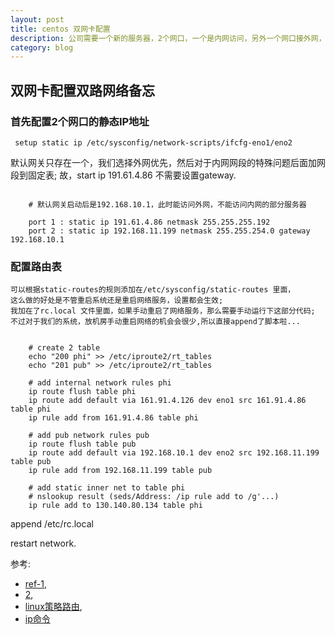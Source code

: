 ```yaml
---
layout: post
title: centos 双网卡配置
description: 公司需要一个新的服务器，2个网口，一个是内网访问，另外一个网口接外网，目的是让服务器本身上网下载资源，setup工具等;
category: blog
---
```


## 双网卡配置双路网络备忘

###  首先配置2个网口的静态IP地址
     setup static ip /etc/sysconfig/network-scripts/ifcfg-eno1/eno2

 默认网关只存在一个，我们选择外网优先，然后对于内网网段的特殊问题后面加网段到固定表;
 故，start ip 191.61.4.86 不需要设置gateway.

```

    # 默认网关启动后是192.168.10.1，此时能访问外网，不能访问内网的部分服务器
    
    port 1 : static ip 191.61.4.86 netmask 255.255.255.192
    port 2 : static ip 192.168.11.199 netmask 255.255.254.0 gateway 192.168.10.1

```

### 配置路由表
    可以根据static-routes的规则添加在/etc/sysconfig/static-routes 里面，
    这么做的好处是不管重启系统还是重启网络服务，设置都会生效;
    我加在了rc.local 文件里面，如果手动重启了网络服务，那么需要手动运行下这部分代码;
    不过对于我们的系统，放机房手动重启网络的机会会很少,所以直接append了脚本啦...

```
    
    # create 2 table
    echo "200 phi" >> /etc/iproute2/rt_tables
    echo "201 pub" >> /etc/iproute2/rt_tables

    # add internal network rules phi
    ip route flush table phi
    ip route add default via 161.91.4.126 dev eno1 src 161.91.4.86 table phi
    ip rule add from 161.91.4.86 table phi

    # add pub network rules pub
    ip route flush table pub
    ip route add default via 192.168.10.1 dev eno2 src 192.168.11.199 table pub
    ip rule add from 192.168.11.199 table pub

    # add static inner net to table phi
    # nslookup result (seds/Address: /ip rule add to /g'...)
    ip rule add to 130.140.80.134 table phi

```

append /etc/rc.local

restart network.

参考: 
 * [ref-1][1], 
 * [2][], 
 * [linux策略路由][3], 
 * [ip命令][4]

[poornigga]:    http://poornigga.github.io "poornigga"
[1]: http://blog.sina.com.cn/s/blog_66719ff30100yft7.html "ref-1"
[2]: http://blog.sinzy.net/jinjian/entry/21485 "ref-2"
[3]: http://my.oschina.net/guol/blog/156607 "linux策略路由"
[4]: http://blog.csdn.net/wolongzhumeng/article/details/8848389 "ip命令"

